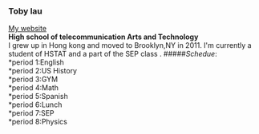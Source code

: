 ### **Toby lau**      
[My website](https://sites.google.com/a/hstat.org/yatchol6214sep11/)  
__**High school of telecommunication Arts and Technology**__  
I grew up in Hong kong and moved to Brooklyn,NY in 2011. I'm currently a student of HSTAT and a part of the SEP class  .
#####_Schedue_:  
 *period 1:English  
 *period 2:US History  
 *period 3:GYM  
 *period 4:Math  
 *period 5:Spanish  
 *period 6:Lunch  
 *period 7:SEP  
 *period 8:Physics  